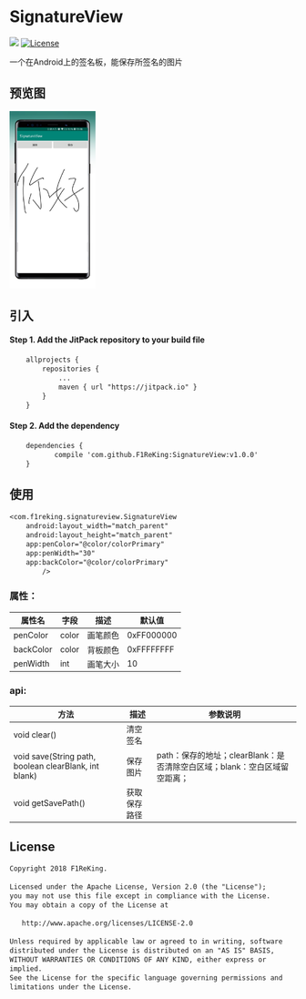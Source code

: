 # SignatureView
[![](https://jitpack.io/v/F1ReKing/SignatureView.svg)](https://jitpack.io/#F1ReKing/SignatureView)
[![License](https://img.shields.io/badge/license-Apache%202.0-blue.svg)](https://github.com/F1ReKing/SignatureView/blob/master/LICENSE)   
<p>一个在Android上的签名板，能保存所签名的图片</p>

## 预览图

<a href="art/SignatureView.jpg"><img src="art/SignatureView.jpg" width="30%"/></a>

## 引入

#### Step 1. Add the JitPack repository to your build file
```
	allprojects {
		repositories {
			...
			maven { url "https://jitpack.io" }
		}
	}
```

#### Step 2. Add the dependency
```
	dependencies {
	       compile 'com.github.F1ReKing:SignatureView:v1.0.0'
	}
```
## 使用
```
<com.f1reking.signatureview.SignatureView
    android:layout_width="match_parent"
    android:layout_height="match_parent"
    app:penColor="@color/colorPrimary"
    app:penWidth="30"
    app:backColor="@color/colorPrimary"
        />
```
### 属性：

| 属性名             | 字段        | 描述              | 默认值       |
| --------------- | --------- | --------------- | --------- |
| penColor | color   | 画笔颜色 | 0xFF000000         |
| backColor       | color | 背板颜色            |   0xFFFFFFFF    |
| penWidth       | int     | 画笔大小            | 10 |

### api:
| 方法             | 描述        | 参数说明              |
| --------------- | --------- | --------------- |
| void clear() | 清空签名   |  | 
| void save(String path, boolean clearBlank, int blank) | 保存图片 | path：保存的地址；clearBlank：是否清除空白区域；blank：空白区域留空距离；           |  
| void getSavePath()       | 获取保存路径     |             | 

## License

```
Copyright 2018 F1ReKing. 

Licensed under the Apache License, Version 2.0 (the "License");
you may not use this file except in compliance with the License.
You may obtain a copy of the License at

   http://www.apache.org/licenses/LICENSE-2.0

Unless required by applicable law or agreed to in writing, software
distributed under the License is distributed on an "AS IS" BASIS,
WITHOUT WARRANTIES OR CONDITIONS OF ANY KIND, either express or implied.
See the License for the specific language governing permissions and
limitations under the License.
```
